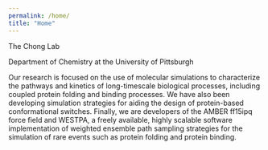```yaml
---
permalink: /home/
title: "Home"
---
```


The Chong Lab

Department of Chemistry at the University of Pittsburgh

Our research is focused on the use of molecular simulations to characterize the pathways and kinetics of long-timescale biological processes, including coupled protein folding and binding processes. We have also been developing simulation strategies for aiding the design of protein-based conformational switches. Finally, we are developers of the AMBER ff15ipq force field and WESTPA, a freely available, highly scalable software implementation of weighted ensemble path sampling strategies for the simulation of rare events such as protein folding and protein binding.

